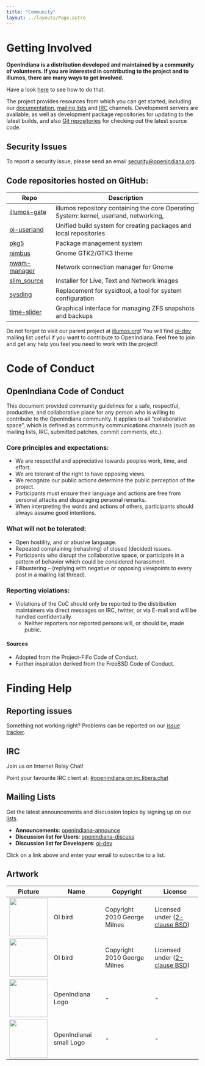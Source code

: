 ```yaml
---
title: "Community"
layout: ../layouts/Page.astro
---
```


# Getting Involved

**OpenIndiana is a distribution developed and maintained by a community of volunteers. If you are interested in contributing to the project and to illumos, there are many ways to get involved.**

Have a look [here](http://docs.openindiana.org/misc/openindiana/#how-do-i-get-involved-with-the-openindiana-project) to see how to do that.

The project provides resources from which you can get started, 
including our [documentation](https://docs.openindiana.org/), 
[mailing lists](https://openindiana.org/mailman/listinfo/) and [IRC](http://docs.openindiana.org/misc/openindiana/#how-can-i-contact-openindiana-community) 
channels. Development servers are available, as well as development 
package repositories for updating to the latest builds, and also [Git repositories](https://github.com/OpenIndiana/) 
for checking out the latest source code.

## Security Issues
To report a security issue, please send an email [security@openindiana.org](mailto:security@openindiana.org).

## Code repositories hosted on GitHub:
| Repo | Description |
|--|--|
| [illumos-gate](https://github.com/OpenIndiana/illumos-gate) | illumos repository containing the core Operating System: kernel, userland, networking, |
| [oi-userland](https://github.com/OpenIndiana/oi-userland) | Unified build system for creating packages and local repositories |
| [pkg5](https://github.com/OpenIndiana/pkg5) | Package management system |
| [nimbus](https://github.com/OpenIndiana/nimbus) | Gnome GTK2/GTK3 theme |
| [nwam-manager](https://github.com/OpenIndiana/nwam-manager) | Network connection manager for Gnome |
| [slim_source](https://github.com/OpenIndiana/slim_source) | Installer for Live, Text and Network images |
| [sysding](https://github.com/OpenIndiana/sysding) | Replacement for sysidtool, a tool for system configuration |
| [time-slider](https://github.com/OpenIndiana/time-slider) | Graphical interface for managing ZFS snapshots and backups |


Do not forget to visit our parent project at [illumos.org](https://www.illumos.org/)! You will find [oi-dev](https://openindiana.org/mailman/listinfo/oi-dev) mailing list useful 
if you want to contribute to OpenIndiana. Feel free to join and get any help you feel you need to work with the project!

# Code of Conduct
## OpenIndiana Code of Conduct
This document provided community guidelines for a safe, respectful, productive, and collaborative place for any person who is willing to contribute to the OpenIndiana community. It applies to all “collaborative space”, which is defined as community communications channels (such as mailing lists, IRC, submitted patches, commit comments, etc.).

### Core principles and expectations:
- We are respectful and appreciative towards peoples work, time, and effort.
- We are tolerant of the right to have opposing views.
- We recognize our public actions determine the public perception of the project.
- Participants must ensure their language and actions are free from personal attacks and disparaging personal remarks.
- When interpreting the words and actions of others, participants should always assume good intentions.
### What will not be tolerated:
- Open hostility, and or abusive language.
- Repeated complaining (rehashing) of closed (decided) issues.
- Participants who disrupt the collaborative space, or participate in a pattern of behavior which could be considered harassment.
- Filibustering – (replying with negative or opposing viewpoints to every post in a mailing list thread).
### Reporting violations:
- Violations of the CoC should only be reported to the distribution maintainers via direct messages on IRC, twitter, or via E-mail and will be handled confidentially.
  - Neither reporters nor reported persons will, or should be, made public.
#### Sources
- Adopted from the Project-FiFo Code of Conduct.
- Further inspiration derived from the FreeBSD Code of Conduct.

# Finding Help

## Reporting issues
Something not working right? Problems can be reported on our [issue tracker](//www.illumos.org/projects/openindiana/issues?set_filter=1).

## IRC
Join us on Internet Relay Chat!

Point your favourite IRC client at: [#openindiana on irc.libera.chat](irc://irc.libera.chat/openindiana)

## Mailing Lists
Get the latest announcements and discussion topics by signing up on our [lists](https://www.openindiana.org/mailman).

- **Announcements**: [openindiana-announce](https://openindiana.org/mailman/listinfo/openindiana-announce)
- **Discussion list for Users**: [openindiana-discuss](https://openindiana.org/mailman/listinfo/openindiana-discuss)
- **Discussion list for Developers**: [oi-dev](https://openindiana.org/mailman/listinfo/oi-dev)

Click on a link above and enter your email to subscribe to a list.

## Artwork

|Picture| Name | Copyright | License |
|-|------|-----------|---------|
|<img src="/oibird.svg" width="100" height="100" />|OI bird | Copyright 2010 George Milnes | Licensed under ([2-clause BSD](https://opensource.org/licenses/BSD-2-Clause))|
|<img src="/wallpaper01.jpg" width="100" height="100" />|OI bird | Copyright 2010 George Milnes | Licensed under ([2-clause BSD](https://opensource.org/licenses/BSD-2-Clause))|
|<img src="/oi_normal.svg" width="100" height="100" /> | OpenIndiana Logo | - | - |
|<img src="/oi_small.svg" width="100" height="100" /> | OpenIndianai small Logo | - | - |